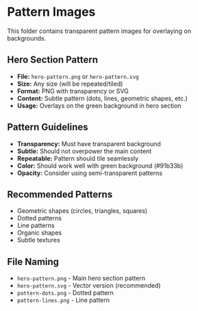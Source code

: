 # Pattern Images

This folder contains transparent pattern images for overlaying on backgrounds.

## Hero Section Pattern
- **File:** `hero-pattern.png` or `hero-pattern.svg`
- **Size:** Any size (will be repeated/tiled)
- **Format:** PNG with transparency or SVG
- **Content:** Subtle pattern (dots, lines, geometric shapes, etc.)
- **Usage:** Overlays on the green background in hero section

## Pattern Guidelines
- **Transparency:** Must have transparent background
- **Subtle:** Should not overpower the main content
- **Repeatable:** Pattern should tile seamlessly
- **Color:** Should work well with green background (#91b33b)
- **Opacity:** Consider using semi-transparent patterns

## Recommended Patterns
- Geometric shapes (circles, triangles, squares)
- Dotted patterns
- Line patterns
- Organic shapes
- Subtle textures

## File Naming
- `hero-pattern.png` - Main hero section pattern
- `hero-pattern.svg` - Vector version (recommended)
- `pattern-dots.png` - Dotted pattern
- `pattern-lines.png` - Line pattern
